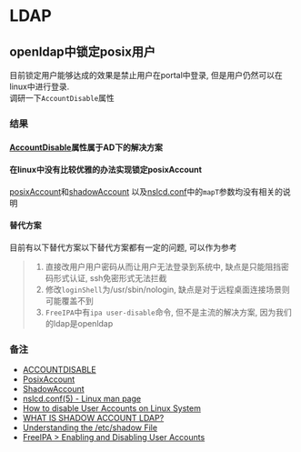 # LDAP

## openldap中锁定posix用户

目前锁定用户能够达成的效果是禁止用户在portal中登录, 但是用户仍然可以在linux中进行登录.<br/>
调研一下`AccountDisable`属性

### 结果

#### [AccountDisable](https://ldapwiki.com/wiki/ACCOUNTDISABLE)属性属于AD下的解决方案

#### 在linux中没有比较优雅的办法实现锁定posixAccount

[posixAccount](https://ldapwiki.com/wiki/posixAccount)和[shadowAccount](https://ldapwiki.com/wiki/shadowAccount)
以及[nslcd.conf](https://linux.die.net/man/5/nslcd.conf)中的`mapT`参数均没有相关的说明

#### 替代方案

目前有以下替代方案以下替代方案都有一定的问题, 可以作为参考

> 1. 直接改用户用户密码从而让用户无法登录到系统中, 缺点是只能阻挡密码形式认证, ssh免密形式无法拦截
> 2. 修改`loginShell`为/usr/sbin/nologin, 缺点是对于远程桌面连接场景则可能覆盖不到
> 3. `FreeIPA`中有`ipa user-disable`命令, 但不是主流的解决方案, 因为我们的ldap是openldap

### 备注

- [ACCOUNTDISABLE](https://ldapwiki.com/wiki/ACCOUNTDISABLE)
- [PosixAccount](https://ldapwiki.com/wiki/posixAccount)
- [ShadowAccount](https://ldapwiki.com/wiki/shadowAccount)
- [nslcd.conf(5) - Linux man page](https://linux.die.net/man/5/nslcd.conf)
- [How to disable User Accounts on Linux System](https://linuxconfig.org/how-to-disable-user-accounts-in-linux)
- [WHAT IS SHADOW ACCOUNT LDAP?](https://www.trentonsocial.com/what-is-shadow-account-ldap/)
- [Understanding the /etc/shadow File](https://linuxize.com/post/etc-shadow-file/)
- [FreeIPA > Enabling and Disabling User Accounts](https://access.redhat.com/documentation/en-us/red_hat_enterprise_linux/7/html/linux_domain_identity_authentication_and_policy_guide/activating_and_deactivating_user_accounts#:~:text=Select%20the%20Identity%20%E2%86%92%20Users%20tab.%20From%20the,a%20user%20account%2C%20use%20the%20ipa%20user-disable%20command.)
